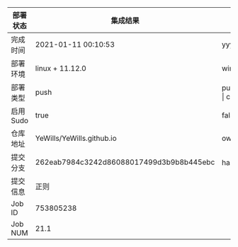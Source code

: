 部署状态 | 集成结果 | 参考值
---|---|---
完成时间 | 2021-01-11 00:10:53 | yyyy-mm-dd hh:mm:ss
部署环境 | linux + 11.12.0 | window \| linux + stable
部署类型 | push | push \| pull_request \| api \| cron
启用Sudo | true | false \| true
仓库地址 | YeWills/YeWills.github.io | owner_name/repo_name
提交分支 | 262eab7984c3242d86088017499d3b9b8b445ebc | hash 16位
提交信息 | 正则 |
Job ID   | 753805238 |
Job NUM  | 21.1 |

